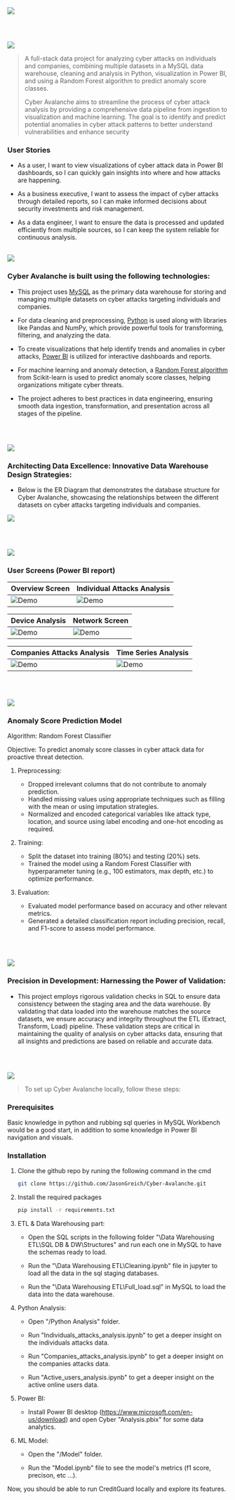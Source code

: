 <img src="./readme/title1.svg"/>

<br><br>

<!-- project philosophy -->
<img src="./readme/title2.svg"/>

> A full-stack data project for analyzing cyber attacks on individuals and companies, combining multiple datasets in a MySQL data warehouse, cleaning and analysis in Python, visualization in Power BI, and using a Random Forest algorithm to predict anomaly score classes.
>
> Cyber Avalanche aims to streamline the process of cyber attack analysis by providing a comprehensive data pipeline from ingestion to visualization and machine learning. The goal is to identify and predict potential anomalies in cyber attack patterns to better understand vulnerabilities and enhance security


### User Stories
- As a user, I want to view visualizations of cyber attack data in Power BI dashboards, so I can quickly gain insights into where and how attacks are happening.

- As a business executive, I want to assess the impact of cyber attacks through detailed reports, so I can make informed decisions about security investments and risk management.

- As a data engineer, I want to ensure the data is processed and updated efficiently from multiple sources, so I can keep the system reliable for continuous analysis.
<br><br>


<!-- Tech stack -->
<img src="./readme/title3.svg"/>

### Cyber Avalanche is built using the following technologies:

- This project uses [MySQL](https://www.mysql.com/) as the primary data warehouse for storing and managing multiple datasets on cyber attacks targeting individuals and companies.

- For data cleaning and preprocessing, [Python](https://www.python.org/) is used along with libraries like Pandas and NumPy, which provide powerful tools for transforming, filtering, and analyzing the data.

- To create visualizations that help identify trends and anomalies in cyber attacks, [Power BI](https://powerbi.microsoft.com/) is utilized for interactive dashboards and reports.

- For machine learning and anomaly detection, a [Random Forest algorithm](https://scikit-learn.org/stable/modules/generated/sklearn.ensemble.RandomForestClassifier.html) from Scikit-learn is used to predict anomaly score classes, helping organizations mitigate cyber threats.

- The project adheres to best practices in data engineering, ensuring smooth data ingestion, transformation, and presentation across all stages of the pipeline.

<br><br>

<!-- Database Design -->
<img src="./readme/title5.svg"/>

###  Architecting Data Excellence: Innovative Data Warehouse Design Strategies:

- Below is the ER Diagram that demonstrates the database structure for Cyber Avalanche, showcasing the relationships between the different datasets on cyber attacks targeting individuals and companies.

<img src="./readme/assets/Data Warehouse Design.png"/>


<br><br>


<!-- Implementation -->
<img src="./readme/title6.svg"/>



### User Screens (Power BI report)

| Overview Screen                           | Individual Attacks Analysis                         |
| ----------------------------------------- | ----------------------------------------- |
| ![Demo](./readme/assets/overview.png) | ![Demo](./readme/assets/ind1.png) |

| Device Analysis           | Network Screen                         |
| --------------------------------- | -------------------------------------- |
| ![Demo](./readme/assets/devicde.png) | ![Demo](./readme/assets/network.png) |

| Companies Attacks Analysis             | Time Series Analysis         |
| ----------------------------------- | --------------------------------- |
| ![Demo](./readme/assets/comp1.png) | ![Demo](./readme/assets/time2.png) |

<br><br>


<!-- Prompt Engineering -->
<img src="./readme/title7.svg"/>

### Anomaly Score Prediction Model

Algorithm: Random Forest Classifier

Objective: To predict anomaly score classes in cyber attack data for proactive threat detection.

1. Preprocessing:
   - Dropped irrelevant columns that do not contribute to anomaly prediction.
   - Handled missing values using appropriate techniques such as filling with the mean or using imputation strategies.
   - Normalized and encoded categorical variables like attack type, location, and source using label encoding and one-hot encoding as required.

2. Training:
   - Split the dataset into training (80%) and testing (20%) sets.
   - Trained the model using a Random Forest Classifier with hyperparameter tuning (e.g., 100 estimators, max depth, etc.) to optimize performance.

3. Evaluation:
   - Evaluated model performance based on accuracy and other relevant metrics.
   - Generated a detailed classification report including precision, recall, and F1-score to assess model performance.


<br><br>



<!-- Unit Testing -->
<img src="./readme/title9.svg"/>

### Precision in Development: Harnessing the Power of Validation:

- This project employs rigorous validation checks in SQL to ensure data consistency between the staging area and the data warehouse. By validating that data loaded into the warehouse matches the source datasets, we ensure accuracy and integrity throughout the ETL (Extract, Transform, Load) pipeline. These validation steps are critical in maintaining the quality of analysis on cyber attacks data, ensuring that all insights and predictions are based on reliable and accurate data.

<br><br>


<!-- How to run -->
<img src="./readme/title10.svg"/>

> To set up Cyber Avalanche locally, follow these steps:

### Prerequisites

Basic knowledge in python and rubbing sql queries in MySQL Workbench would be a good start, in addition to some knowledge in Power BI navigation and visuals. 

### Installation


1. Clone the github repo by runing the following command in the cmd
   ```sh
   git clone https://github.com/JasonGreich/Cyber-Avalanche.git
   ```
2. Install the required packages
   ```sh
   pip install -r requirements.txt
   ```
3. ETL & Data Warehousing part:

   - Open the SQL scripts in the following folder "\Data Warehousing ETL\SQL DB & DW\Structures" and run each one in MySQL to have the schemas ready to load.

   - Run the "\Data Warehousing ETL\Cleaning.ipynb" file in jupyter to load all the data in the sql staging databases.

   - Run the "\Data Warehousing ETL\Full_load.sql" in MySQL to load the data into the data warehouse.

4. Python Analysis:

   - Open "/Python Analysis" folder.

   - Run "Individuals_attacks_analysis.ipynb" to get a deeper insight on the individuals attacks data.

   - Run "Companies_attacks_analysis.ipynb" to get a deeper insight on the companies attacks data.

   - Run "Active_users_analysis.ipynb" to get a deeper insight on the active online users data.

5. Power BI:

   - Install Power BI desktop (https://www.microsoft.com/en-us/download) and open Cyber "Analysis.pbix" for some data analytics.

6. ML Model:
   - Open the "/Model" folder. 

   - Run the "Model.ipynb" file to see the model's metrics (f1 score, precison, etc ...).




Now, you should be able to run CreditGuard locally and explore its features.